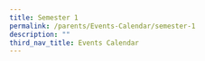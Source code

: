 ```yaml
---
title: Semester 1
permalink: /parents/Events-Calendar/semester-1
description: ""
third_nav_title: Events Calendar
---
```

